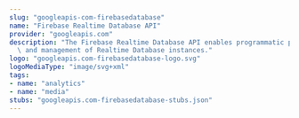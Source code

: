 ```yaml
---
slug: "googleapis-com-firebasedatabase"
name: "Firebase Realtime Database API"
provider: "googleapis.com"
description: "The Firebase Realtime Database API enables programmatic provisioning\
  \ and management of Realtime Database instances."
logo: "googleapis.com-firebasedatabase-logo.svg"
logoMediaType: "image/svg+xml"
tags:
- name: "analytics"
- name: "media"
stubs: "googleapis.com-firebasedatabase-stubs.json"
---
```

